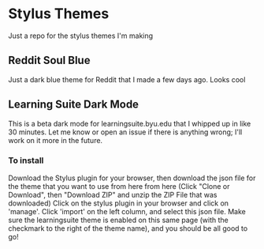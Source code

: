 # Stylus Themes
Just a repo for the stylus themes I'm making

## Reddit Soul Blue
Just a dark blue theme for Reddit that I made a few days ago. Looks cool

## Learning Suite Dark Mode
This is a beta dark mode for learningsuite.byu.edu that I whipped up in like 30 minutes. Let me know or open an issue if there is anything wrong; I'll work on it more in the future.

### To install
Download the Stylus plugin for your browser, then download the json file for the theme that you want to use from here from here (Click "Clone or Download", then "Download ZIP" and unzip the ZIP File that was downloaded)
Click on the stylus plugin in your browser and click on 'manage'. Click 'import' on the left column, and select this json file. Make sure the learningsuite theme is enabled on this same page (with the checkmark to the right of the theme name), and you should be all good to go!


